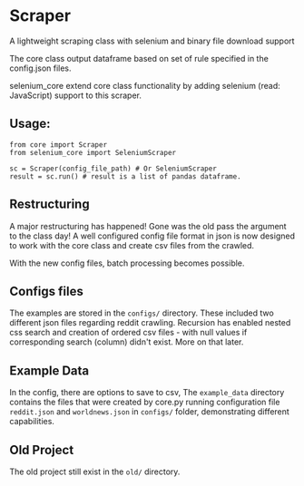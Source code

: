 # Scraper

A lightweight scraping class with selenium and binary file download support

The core class output dataframe based on set of rule specified in the config.json files.

selenium_core extend core class functionality by adding selenium (read: JavaScript) support to this scraper.

## Usage:

    from core import Scraper
    from selenium_core import SeleniumScraper

    sc = Scraper(config_file_path) # Or SeleniumScraper
    result = sc.run() # result is a list of pandas dataframe.

## Restructuring

A major restructuring has happened! Gone was the old pass the argument to the class day! A well configured config file format in json is now designed to work with the core class and create csv files from the crawled.

With the new config files, batch processing becomes possible.

## Configs files

The examples are stored in the `configs/` directory. These included two different json files regarding reddit crawling. Recursion has enabled nested css search and creation of ordered csv files - with null values if corresponding search (column) didn't exist. More on that later.

## Example Data

In the config, there are options to save to csv, The `example_data` directory contains the files that were created by core.py running configuration file `reddit.json` and `worldnews.json` in `configs/` folder, demonstrating different capabilities.

## Old Project

The old project still exist in the `old/` directory.
